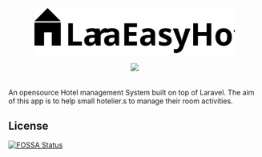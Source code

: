 <p align="center"><a href="https://laravel.com" target="_blank"><img src="https://raw.githubusercontent.com/ajithnow/LaraEasyHotel/main/art/LaraEasyHotel.svg" width="400"></a></p>

<div align="center">
  <a href="https://app.fossa.com/projects/git%2Bgithub.com%2Fajithnow%2FLaraEasyHotel?ref=badge_shield" alt="FOSSA Status"><img src="https://app.fossa.com/api/projects/git%2Bgithub.com%2Fajithnow%2FLaraEasyHotel.svg?type=shield"/></a>
</div>
&nbsp;&nbsp;

An opensource Hotel management System built on top of Laravel. The aim of this app is to help small hotelier.s to manage their room activities. 


## License
[![FOSSA Status](https://app.fossa.com/api/projects/git%2Bgithub.com%2Fajithnow%2FLaraEasyHotel.svg?type=large)](https://app.fossa.com/projects/git%2Bgithub.com%2Fajithnow%2FLaraEasyHotel?ref=badge_large)